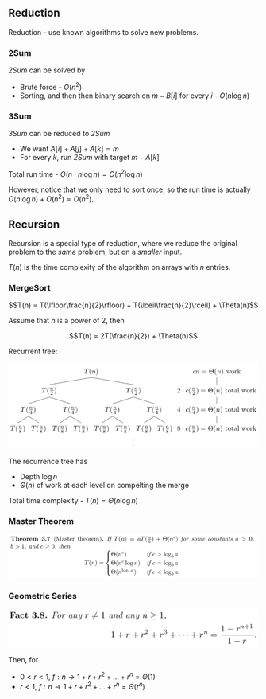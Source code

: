 ## Reduction

Reduction - use known algorithms to solve new problems.

### 2Sum

*2Sum* can be solved by

- Brute force - $O(n^2)$
- Sorting, and then then binary search on $m - B[i]$ for every $i$ - $O(n\log{n})$

### 3Sum

*3Sum* can be reduced to *2Sum*

- We want $A[i] + A[j] + A[k] = m$
- For every $k$, run *2Sum* with target $m - A[k]$

Total run time - $O(n \cdot n\log{n}) = O(n^2\log{n})$

However, notice that we only need to sort once, so the run time is actually $O(n\log{n}) + O(n^2) = O(n^2)$.

## Recursion

Recursion is a special type of reduction, where we reduce the original problem to the *same* problem, but on a *smaller* input.

$T(n)$ is the time complexity of the algorithm on arrays with $n$ entries.

### MergeSort

$$T(n) = T(\lfloor\frac{n}{2}\rfloor) + T(\lceil\frac{n}{2}\rceil) + \Theta(n)$$

Assume that $n$ is a power of 2, then

$$T(n) = 2T(\frac{n}{2}) + \Theta(n)$$

Recurrent tree:

![image-20191010150405973](pics/image-20191010150405973.png)

The recurrence tree has

- Depth $\log{n}$
- $\Theta(n)$ of work at each level on compelting the merge

Total time complexity - $T(n) = \Theta(n\log{n})$

### Master Theorem

![image-20191010150827585](pics/image-20191010150827585.png)

### Geometric Series

![image-20191010151059728](pics/image-20191010151059728.png)

Then, for

- $0 < r < 1$, $f : n \longrightarrow 1 + r + r^2 + ... + r^n = \Theta(1)$ 
- $r < 1$, $f : n \longrightarrow 1 + r + r^2 + ... + r^n = \Theta(r^n)$ 

